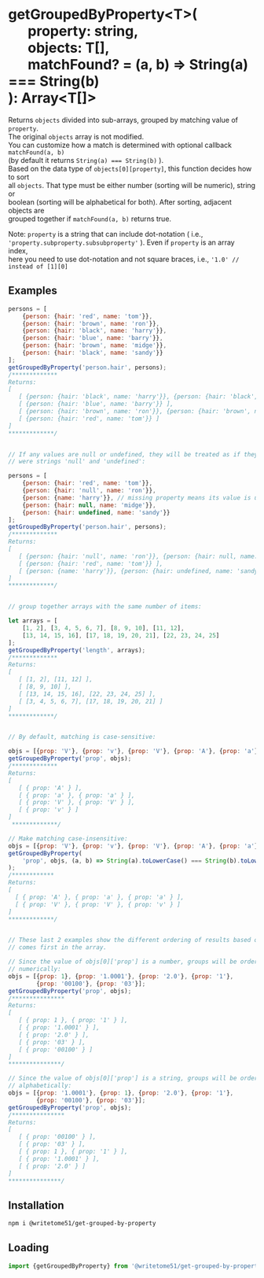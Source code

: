 # getGroupedByProperty\<T\>(<br>&nbsp;&nbsp;&nbsp;&nbsp;&nbsp;&nbsp;property: string,<br>&nbsp;&nbsp;&nbsp;&nbsp;&nbsp;&nbsp;objects: T[],<br>&nbsp;&nbsp;&nbsp;&nbsp;&nbsp;&nbsp;matchFound? = (a, b) => String(a) === String(b)<br>): Array<T[]>

Returns `objects` divided into sub-arrays, grouped by matching value of `property`.  
The original `objects` array is not modified.  
You can customize how a match is determined with optional callback `matchFound(a, b)`  
(by default it returns `String(a) === String(b)` ).  
Based on the data type of `objects[0][property]`, this function decides how to sort  
all `objects`. That type must be either number (sorting will be numeric), string or  
boolean (sorting will be alphabetical for both). After sorting, adjacent objects are  
grouped together if `matchFound(a, b)` returns true.

Note: `property` is a string that can include dot-notation ( i.e.,  
`'property.subproperty.subsubproperty'` ).  Even if `property` is an array index,  
here you need to use dot-notation and not square braces, i.e., `'1.0' // instead of [1][0]`  

## Examples
```js
persons = [
	{person: {hair: 'red', name: 'tom'}},
	{person: {hair: 'brown', name: 'ron'}},
	{person: {hair: 'black', name: 'harry'}},
	{person: {hair: 'blue', name: 'barry'}},
	{person: {hair: 'brown', name: 'midge'}},
	{person: {hair: 'black', name: 'sandy'}}
];
getGroupedByProperty('person.hair', persons);
/*************
Returns:
[
   [ {person: {hair: 'black', name: 'harry'}}, {person: {hair: 'black', name: 'sandy'}} ],
   [ {person: {hair: 'blue', name: 'barry'}} ],
   [ {person: {hair: 'brown', name: 'ron'}}, {person: {hair: 'brown', name: 'midge'}} ],
   [ {person: {hair: 'red', name: 'tom'}} ]
]
*************/


// If any values are null or undefined, they will be treated as if they
// were strings 'null' and 'undefined':

persons = [
	{person: {hair: 'red', name: 'tom'}},
	{person: {hair: 'null', name: 'ron'}},
	{person: {name: 'harry'}}, // missing property means its value is undefined.
	{person: {hair: null, name: 'midge'}},
	{person: {hair: undefined, name: 'sandy'}}
];
getGroupedByProperty('person.hair', persons);
/*************
Returns:
[
   [ {person: {hair: 'null', name: 'ron'}}, {person: {hair: null, name: 'midge'}} ],
   [ {person: {hair: 'red', name: 'tom'}} ],
   [ {person: {name: 'harry'}}, {person: {hair: undefined, name: 'sandy'}} ]
]
*************/


// group together arrays with the same number of items:

let arrays = [
    [1, 2], [3, 4, 5, 6, 7], [8, 9, 10], [11, 12], 
    [13, 14, 15, 16], [17, 18, 19, 20, 21], [22, 23, 24, 25]
];
getGroupedByProperty('length', arrays);
/*************
Returns:
[
   [ [1, 2], [11, 12] ],
   [ [8, 9, 10] ],
   [ [13, 14, 15, 16], [22, 23, 24, 25] ],
   [ [3, 4, 5, 6, 7], [17, 18, 19, 20, 21] ]
]
*************/


// By default, matching is case-sensitive:

objs = [{prop: 'V'}, {prop: 'v'}, {prop: 'V'}, {prop: 'A'}, {prop: 'a'}, {prop: 'a'}];
getGroupedByProperty('prop', objs);
/*************
Returns:
[
   [ { prop: 'A' } ],
   [ { prop: 'a' }, { prop: 'a' } ],
   [ { prop: 'V' }, { prop: 'V' } ],
   [ { prop: 'v' } ]
]
 *************/

// Make matching case-insensitive:
objs = [{prop: 'V'}, {prop: 'v'}, {prop: 'V'}, {prop: 'A'}, {prop: 'a'}, {prop: 'a'}];
getGroupedByProperty(
    'prop', objs, (a, b) => String(a).toLowerCase() === String(b).toLowerCase()
);
/************
Returns:
[
  [ { prop: 'A' }, { prop: 'a' }, { prop: 'a' } ],
  [ { prop: 'V' }, { prop: 'V' }, { prop: 'v' } ]
]
*************/


// These last 2 examples show the different ordering of results based on what object
// comes first in the array.

// Since the value of objs[0]['prop'] is a number, groups will be ordered
// numerically:
objs = [{prop: 1}, {prop: '1.0001'}, {prop: '2.0'}, {prop: '1'}, 
        {prop: '00100'}, {prop: '03'}];
getGroupedByProperty('prop', objs);
/***************
Returns:
[
   [ { prop: 1 }, { prop: '1' } ],
   [ { prop: '1.0001' } ],
   [ { prop: '2.0' } ],
   [ { prop: '03' } ],
   [ { prop: '00100' } ]
]
***************/

// Since the value of objs[0]['prop'] is a string, groups will be ordered
// alphabetically:
objs = [{prop: '1.0001'}, {prop: 1}, {prop: '2.0'}, {prop: '1'}, 
        {prop: '00100'}, {prop: '03'}];
getGroupedByProperty('prop', objs);
/***************
Returns:
[
   [ { prop: '00100' } ],
   [ { prop: '03' } ],
   [ { prop: 1 }, { prop: '1' } ],
   [ { prop: '1.0001' } ],
   [ { prop: '2.0' } ]
]
***************/
```

## Installation

```bash
npm i @writetome51/get-grouped-by-property
```
## Loading
```js
import {getGroupedByProperty} from '@writetome51/get-grouped-by-property';
```
